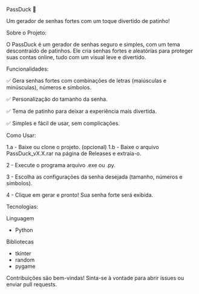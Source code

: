 PassDuck 🦆

Um gerador de senhas fortes com um toque divertido de patinho!

Sobre o Projeto:

O PassDuck é um gerador de senhas seguro e simples, com um tema descontraído de patinhos. Ele cria senhas fortes e aleatórias para proteger suas contas online, tudo com um visual leve e divertido.

Funcionalidades:

✅ Gera senhas fortes com combinações de letras (maiúsculas e minúsculas), números e símbolos.

✅ Personalização do tamanho da senha.

✅ Tema de patinho para deixar a experiência mais divertida.

✅ Simples e fácil de usar, sem complicações.

Como Usar:

1.a - Baixe ou clone o projeto. (opcional)
1.b - Baixe o arquivo PassDuck_vX.X.rar na página de Releases e extraia-o.

2 - Execute o programa arquivo .exe ou .py.

3 - Escolha as configurações da senha desejada (tamanho, números e símbolos).

4 - Clique em gerar e pronto! Sua senha forte será exibida.

Tecnologias:

Linguagem
  - Python

Bibliotecas
  - tkinter
  - random
  - pygame

Contribuições são bem-vindas! Sinta-se à vontade para abrir issues ou enviar pull requests.

